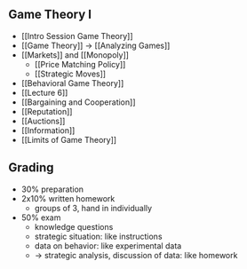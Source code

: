 ## Game Theory I
- [[Intro Session Game Theory]]
- [[Game Theory]] -> [[Analyzing Games]]
- [[Markets]] and [[Monopoly]]
	- [[Price Matching Policy]]
	- [[Strategic Moves]]
- [[Behavioral Game Theory]]
- [[Lecture 6]]
- [[Bargaining and Cooperation]]
- [[Reputation]]
- [[Auctions]]
- [[Information]]
- [[Limits of Game Theory]]
## Grading
- 30% preparation
- 2x10% written homework
	- groups of 3, hand in individually
- 50% exam
	- knowledge questions
	- strategic situation: like instructions
	- data on behavior: like experimental data
	- -> strategic analysis, discussion of data: like homework
